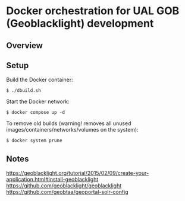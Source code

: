 # Docker orchestration for UAL GOB (Geoblacklight) development

## Overview


## Setup

Build the Docker container:

```shell
$ ./dbuild.sh
```

Start the Docker network:

```shell
$ docker compose up -d
```

To remove old builds (warning! removes all unused images/containers/networks/volumes on the system):

```shell
$ docker system prune
```

## Notes

https://geoblacklight.org/tutorial/2015/02/09/create-your-application.html#install-geoblacklight
https://github.com/geoblacklight/geoblacklight
https://github.com/geobtaa/geoportal-solr-config

